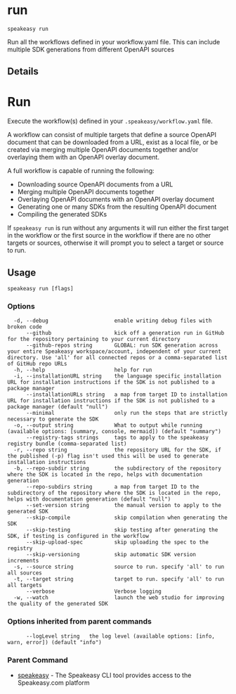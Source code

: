 # run

`speakeasy run`

Run all the workflows defined in your workflow.yaml file. This can include multiple SDK generations from different OpenAPI sources

## Details

# Run

Execute the workflow(s) defined in your `.speakeasy/workflow.yaml` file.

A workflow can consist of multiple targets that define a source OpenAPI document that can be downloaded from a URL, exist as a local file, or be created via merging multiple OpenAPI documents together and/or overlaying them with an OpenAPI overlay document.

A full workflow is capable of running the following:

- Downloading source OpenAPI documents from a URL
- Merging multiple OpenAPI documents together
- Overlaying OpenAPI documents with an OpenAPI overlay document
- Generating one or many SDKs from the resulting OpenAPI document
- Compiling the generated SDKs

If `speakeasy run` is run without any arguments it will run either the first target in the workflow or the first source in the workflow if there are no other targets or sources, otherwise it will prompt you to select a target or source to run.

## Usage

```
speakeasy run [flags]
```

### Options

```
  -d, --debug                     enable writing debug files with broken code
      --github                    kick off a generation run in GitHub for the repository pertaining to your current directory
      --github-repos string       GLOBAL: run SDK generation across your entire Speakeasy workspace/account, independent of your current directory. Use 'all' for all connected repos or a comma-separated list of GitHub repo URLs
  -h, --help                      help for run
  -i, --installationURL string    the language specific installation URL for installation instructions if the SDK is not published to a package manager
      --installationURLs string   a map from target ID to installation URL for installation instructions if the SDK is not published to a package manager (default "null")
      --minimal                   only run the steps that are strictly necessary to generate the SDK
  -o, --output string             What to output while running (available options: [summary, console, mermaid]) (default "summary")
      --registry-tags strings     tags to apply to the speakeasy registry bundle (comma-separated list)
  -r, --repo string               the repository URL for the SDK, if the published (-p) flag isn't used this will be used to generate installation instructions
  -b, --repo-subdir string        the subdirectory of the repository where the SDK is located in the repo, helps with documentation generation
      --repo-subdirs string       a map from target ID to the subdirectory of the repository where the SDK is located in the repo, helps with documentation generation (default "null")
      --set-version string        the manual version to apply to the generated SDK
      --skip-compile              skip compilation when generating the SDK
      --skip-testing              skip testing after generating the SDK, if testing is configured in the workflow
      --skip-upload-spec          skip uploading the spec to the registry
      --skip-versioning           skip automatic SDK version increments
  -s, --source string             source to run. specify 'all' to run all sources
  -t, --target string             target to run. specify 'all' to run all targets
      --verbose                   Verbose logging
  -w, --watch                     launch the web studio for improving the quality of the generated SDK
```

### Options inherited from parent commands

```
      --logLevel string   the log level (available options: [info, warn, error]) (default "info")
```

### Parent Command

- [speakeasy](/docs/speakeasy-reference/cli/getting-started) - The Speakeasy CLI tool provides access to the Speakeasy.com platform
